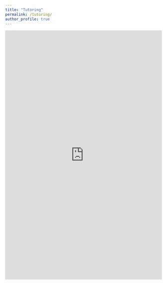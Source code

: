 ```yaml
---
title: "Tutoring"
permalink: /tutoring/
author_profile: true
---
```


<iframe src="https://app.acuityscheduling.com/schedule.php?owner=18495061" width="100%" height="800" frameBorder="0"></iframe><script src="https://embed.acuityscheduling.com/js/embed.js" type="text/javascript"></script>